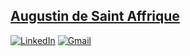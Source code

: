 ## [Augustin de Saint Affrique]([url](https://github.com/AdeStAff/))

[![LinkedIn](https://img.shields.io/badge/LinkedIn-blue?style=flat&logo=linkedin&logoColor=white)]([https://www.linkedin.com/in/yourprofile](https://www.linkedin.com/in/a-de-saint-affrique/))
[![Gmail](https://img.shields.io/badge/Gmail-red?style=flat&logo=gmail&logoColor=white)](mailto:augustin.destaff@gmail.com)
